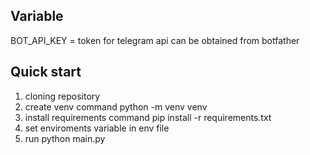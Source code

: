 ## Variable 
  BOT_API_KEY  = token for telegram api 
  can be obtained from botfather 


## Quick start
  1) cloning repository
  2) create venv command python -m venv venv 
  3) install requirements command pip install -r requirements.txt
  4) set enviroments variable in env file
  5) run python main.py 
